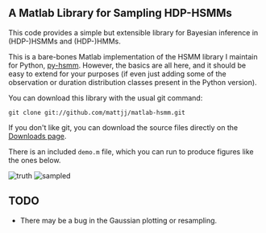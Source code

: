 ## A Matlab Library for Sampling HDP-HSMMs ##
This code provides a simple but extensible library for Bayesian inference in (HDP-)HSMMs and (HDP-)HMMs.

This is a bare-bones Matlab implementation of the HSMM library I maintain for Python, [py-hsmm](https://github.com/mattjj/py-hsmm). However, the basics are all here, and it should be easy to extend for your purposes (if even just adding some of the observation or duration distribution classes present in the Python version).

You can download this library with the usual git command:

```
git clone git://github.com/mattjj/matlab-hsmm.git
```

If you don't like git, you can download the source files directly on the [Downloads page](https://github.com/mattjj/matlab-hsmm/downloads).

There is an included `demo.m` file, which you can run to produce figures like the ones below.

![truth](http://www.mit.edu/~mattjj/github/matlab-hsmm/truth.png)
![sampled](http://www.mit.edu/~mattjj/github/matlab-hsmm/sampled.png)

## TODO ##
* There may be a bug in the Gaussian plotting or resampling.
